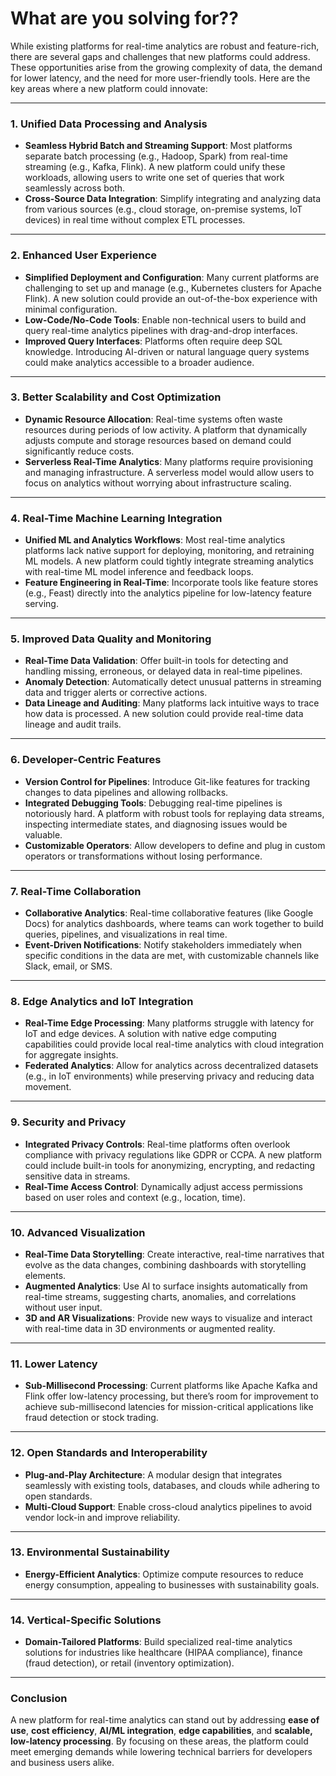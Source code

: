# What are you solving for??

While existing platforms for real-time analytics are robust and feature-rich, there are several gaps and challenges that new platforms could address. These opportunities arise from the growing complexity of data, the demand for lower latency, and the need for more user-friendly tools. Here are the key areas where a new platform could innovate:

---

### **1. Unified Data Processing and Analysis**
- **Seamless Hybrid Batch and Streaming Support**: Most platforms separate batch processing (e.g., Hadoop, Spark) from real-time streaming (e.g., Kafka, Flink). A new platform could unify these workloads, allowing users to write one set of queries that work seamlessly across both.  
- **Cross-Source Data Integration**: Simplify integrating and analyzing data from various sources (e.g., cloud storage, on-premise systems, IoT devices) in real time without complex ETL processes.  

---

### **2. Enhanced User Experience**
- **Simplified Deployment and Configuration**: Many current platforms are challenging to set up and manage (e.g., Kubernetes clusters for Apache Flink). A new solution could provide an out-of-the-box experience with minimal configuration.  
- **Low-Code/No-Code Tools**: Enable non-technical users to build and query real-time analytics pipelines with drag-and-drop interfaces.  
- **Improved Query Interfaces**: Platforms often require deep SQL knowledge. Introducing AI-driven or natural language query systems could make analytics accessible to a broader audience.  

---

### **3. Better Scalability and Cost Optimization**
- **Dynamic Resource Allocation**: Real-time systems often waste resources during periods of low activity. A platform that dynamically adjusts compute and storage resources based on demand could significantly reduce costs.  
- **Serverless Real-Time Analytics**: Many platforms require provisioning and managing infrastructure. A serverless model would allow users to focus on analytics without worrying about infrastructure scaling.  

---

### **4. Real-Time Machine Learning Integration**
- **Unified ML and Analytics Workflows**: Most real-time analytics platforms lack native support for deploying, monitoring, and retraining ML models. A new platform could tightly integrate streaming analytics with real-time ML model inference and feedback loops.  
- **Feature Engineering in Real-Time**: Incorporate tools like feature stores (e.g., Feast) directly into the analytics pipeline for low-latency feature serving.  

---

### **5. Improved Data Quality and Monitoring**
- **Real-Time Data Validation**: Offer built-in tools for detecting and handling missing, erroneous, or delayed data in real-time pipelines.  
- **Anomaly Detection**: Automatically detect unusual patterns in streaming data and trigger alerts or corrective actions.  
- **Data Lineage and Auditing**: Many platforms lack intuitive ways to trace how data is processed. A new solution could provide real-time data lineage and audit trails.  

---

### **6. Developer-Centric Features**
- **Version Control for Pipelines**: Introduce Git-like features for tracking changes to data pipelines and allowing rollbacks.  
- **Integrated Debugging Tools**: Debugging real-time pipelines is notoriously hard. A platform with robust tools for replaying data streams, inspecting intermediate states, and diagnosing issues would be valuable.  
- **Customizable Operators**: Allow developers to define and plug in custom operators or transformations without losing performance.  

---

### **7. Real-Time Collaboration**
- **Collaborative Analytics**: Real-time collaborative features (like Google Docs) for analytics dashboards, where teams can work together to build queries, pipelines, and visualizations in real time.  
- **Event-Driven Notifications**: Notify stakeholders immediately when specific conditions in the data are met, with customizable channels like Slack, email, or SMS.  

---

### **8. Edge Analytics and IoT Integration**
- **Real-Time Edge Processing**: Many platforms struggle with latency for IoT and edge devices. A solution with native edge computing capabilities could provide local real-time analytics with cloud integration for aggregate insights.  
- **Federated Analytics**: Allow for analytics across decentralized datasets (e.g., in IoT environments) while preserving privacy and reducing data movement.  

---

### **9. Security and Privacy**
- **Integrated Privacy Controls**: Real-time platforms often overlook compliance with privacy regulations like GDPR or CCPA. A new platform could include built-in tools for anonymizing, encrypting, and redacting sensitive data in streams.  
- **Real-Time Access Control**: Dynamically adjust access permissions based on user roles and context (e.g., location, time).  

---

### **10. Advanced Visualization**
- **Real-Time Data Storytelling**: Create interactive, real-time narratives that evolve as the data changes, combining dashboards with storytelling elements.  
- **Augmented Analytics**: Use AI to surface insights automatically from real-time streams, suggesting charts, anomalies, and correlations without user input.  
- **3D and AR Visualizations**: Provide new ways to visualize and interact with real-time data in 3D environments or augmented reality.  

---

### **11. Lower Latency**
- **Sub-Millisecond Processing**: Current platforms like Apache Kafka and Flink offer low-latency processing, but there’s room for improvement to achieve sub-millisecond latencies for mission-critical applications like fraud detection or stock trading.  

---

### **12. Open Standards and Interoperability**
- **Plug-and-Play Architecture**: A modular design that integrates seamlessly with existing tools, databases, and clouds while adhering to open standards.  
- **Multi-Cloud Support**: Enable cross-cloud analytics pipelines to avoid vendor lock-in and improve reliability.  

---

### **13. Environmental Sustainability**
- **Energy-Efficient Analytics**: Optimize compute resources to reduce energy consumption, appealing to businesses with sustainability goals.  

---

### **14. Vertical-Specific Solutions**
- **Domain-Tailored Platforms**: Build specialized real-time analytics solutions for industries like healthcare (HIPAA compliance), finance (fraud detection), or retail (inventory optimization).  

---

### **Conclusion**
A new platform for real-time analytics can stand out by addressing **ease of use**, **cost efficiency**, **AI/ML integration**, **edge capabilities**, and **scalable, low-latency processing**. By focusing on these areas, the platform could meet emerging demands while lowering technical barriers for developers and business users alike.
